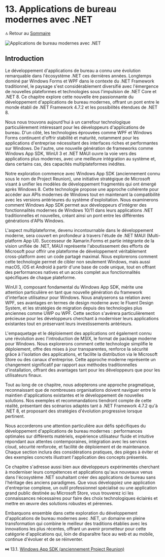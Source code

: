 # 13. Applications de bureau modernes avec .NET

🔝 Retour au [Sommaire](/SOMMAIRE.md)

![Applications de bureau modernes avec .NET](https://via.placeholder.com/800x200?text=Applications+de+bureau+modernes+avec+.NET)

## Introduction

Le développement d'applications de bureau a connu une évolution remarquable dans l'écosystème .NET ces dernières années. Longtemps dominé par Windows Forms et WPF dans le contexte du .NET Framework traditionnel, le paysage s'est considérablement diversifié avec l'émergence de nouvelles plateformes et technologies sous l'impulsion de .NET Core et .NET 8. Ce chapitre explore cette nouvelle ère passionnante du développement d'applications de bureau modernes, offrant un pont entre le monde établi de .NET Framework 4.7.2 et les possibilités étendues de .NET 8.

Nous nous trouvons aujourd'hui à un carrefour technologique particulièrement intéressant pour les développeurs d'applications de bureau. D'un côté, les technologies éprouvées comme WPF et Windows Forms continuent d'offrir stabilité et maturité, notamment pour les applications d'entreprise nécessitant des interfaces riches et performantes sur Windows. De l'autre, une nouvelle génération de frameworks comme Windows App SDK, WinUI 3 et .NET MAUI ouvre la voie vers des applications plus modernes, avec une meilleure intégration au système et, dans certains cas, des capacités multiplateformes inédites.

Notre exploration commence avec Windows App SDK (anciennement connu sous le nom de Project Reunion), une initiative stratégique de Microsoft visant à unifier les modèles de développement fragmentés qui ont émergé après Windows 8. Cette technologie propose une approche cohérente pour accéder aux APIs modernes de Windows tout en maintenant la compatibilité avec les versions antérieures du système d'exploitation. Nous examinerons comment Windows App SDK permet aux développeurs d'intégrer des fonctionnalités modernes de Windows 10/11 dans leurs applications .NET traditionnelles et nouvelles, créant ainsi un pont entre les différentes générations d'APIs Windows.

L'aspect multiplateforme, devenu incontournable dans le développement moderne, sera couvert en profondeur à travers l'étude de .NET MAUI (Multi-platform App UI). Successeur de Xamarin.Forms et partie intégrante de la vision unifiée de .NET, MAUI représente l'aboutissement des efforts de Microsoft pour offrir une plateforme de développement véritablement cross-platform avec un code partagé maximal. Nous explorerons comment cette technologie permet de cibler non seulement Windows, mais aussi macOS, iOS et Android à partir d'une base de code unique, tout en offrant des performances natives et un accès complet aux fonctionnalités spécifiques de chaque plateforme.

WinUI 3, composant fondamental du Windows App SDK, mérite une attention particulière en tant que nouvelle génération du framework d'interface utilisateur pour Windows. Nous analyserons sa relation avec WPF, ses avantages en termes de design moderne avec le Fluent Design System, et les stratégies de migration depuis des technologies plus anciennes comme UWP ou WPF. Cette section s'avérera particulièrement précieuse pour les développeurs cherchant à moderniser leurs applications existantes tout en préservant leurs investissements antérieurs.

L'empaquetage et le déploiement des applications ont également connu une révolution avec l'introduction de MSIX, le format de package moderne pour Windows. Nous explorerons comment cette technologie simplifie le déploiement, offre des mises à jour transparentes, renforce la sécurité grâce à l'isolation des applications, et facilite la distribution via le Microsoft Store ou des canaux d'entreprise. Cette approche moderne représente un changement significatif par rapport aux méthodes traditionnelles d'installation, offrant des avantages tant pour les développeurs que pour les utilisateurs finaux.

Tout au long de ce chapitre, nous adopterons une approche pragmatique, reconnaissant que de nombreuses organisations doivent naviguer entre le maintien d'applications existantes et le développement de nouvelles solutions. Nos exemples et recommandations tiendront compte de cette réalité, présentant des scénarios adaptés tant à .NET Framework 4.7.2 qu'à .NET 8, et proposant des stratégies d'évolution progressive lorsque pertinent.

Nous accorderons une attention particulière aux défis spécifiques du développement d'applications de bureau modernes : performances optimales sur différents matériels, expérience utilisateur fluide et intuitive répondant aux attentes contemporaines, intégration avec les services cloud, sécurité renforcée, et facilité de déploiement et de maintenance. Chaque section inclura des considérations pratiques, des pièges à éviter et des exemples concrets illustrant l'application des concepts présentés.

Ce chapitre s'adresse aussi bien aux développeurs expérimentés cherchant à moderniser leurs compétences et applications qu'aux nouveaux venus dans l'écosystème .NET souhaitant créer des applications de bureau sans l'héritage des anciens paradigmes. Que vous développiez une application d'entreprise complexe, un outil professionnel spécialisé ou une application grand public destinée au Microsoft Store, vous trouverez ici les connaissances nécessaires pour faire des choix technologiques éclairés et mettre en œuvre des solutions robustes et pérennes.

Embarquons ensemble dans cette exploration du développement d'applications de bureau modernes avec .NET, un domaine en pleine transformation qui combine le meilleur des traditions établies avec les innovations les plus récentes, offrant un avenir prometteur pour cette catégorie d'applications qui, loin de disparaître face au web et au mobile, continue d'évoluer et de se réinventer.

⏭️ 13.1. [Windows App SDK (anciennement Project Reunion)](/13-applications-de-bureau-modernes-avec-dotnet/13-1-windows-app-sdk-anciennement-project-reunion.md)
